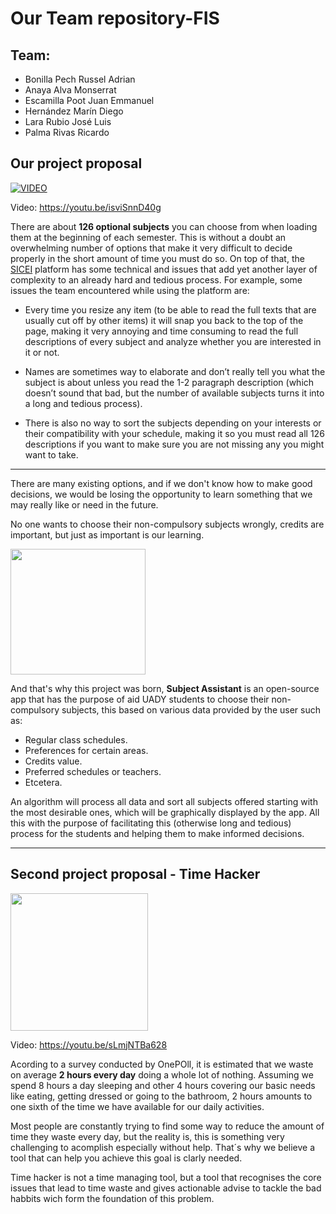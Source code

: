 # Our Team repository-FIS
## Team:
- Bonilla Pech Russel Adrian
- Anaya Alva Monserrat
- Escamilla Poot Juan Emmanuel
- Hernández Marín Diego
- Lara Rubio José Luis
- Palma Rivas Ricardo

## Our project proposal

[![VIDEO](https://github.com/RaptorRush135/Fundamentos-LIS/blob/main/Assets/SS_Title.png)](http://www.youtube.com/watch?v=isviSnnD40g)

Video: https://youtu.be/isviSnnD40g

There are about **126 optional subjects** you can choose from when loading them at the beginning of each semester. This is without a doubt an overwhelming number of options that make it very difficult to decide properly in the short amount of time you must do so.
On top of that, the [SICEI](https://www.sicei.uady.mx/) platform has some technical and issues that add yet another layer of complexity to an already hard and tedious process. For example, some issues the team encountered while using the platform are:

- Every time you resize any item (to be able to read the full texts that are usually cut off by other items) it will snap you back to the top of the page, making it very annoying and time consuming to read the full descriptions of every subject and analyze whether you are interested in it or not.

- Names are sometimes way to elaborate and don’t really tell you what the subject is about unless you read the 1-2 paragraph description (which doesn’t sound that bad, but the number of available subjects turns it into a long and tedious process).

- There is also no way to sort the subjects depending on your interests or their compatibility with your schedule, making it so you must read all 126 descriptions if you want to make sure you are not missing any you might want to take.

---

There are many existing options, and if we don't know how to make good decisions, we would be losing the opportunity to learn something that we may really like or need in the future.

No one wants to choose their non-compulsory subjects wrongly, credits are important, but just as important is our learning.

<img src="https://github.com/RaptorRush135/Fundamentos-LIS/blob/main/Assets/Assistant_1.png" width="216" height="201"/>

And that's why this project was born, **Subject Assistant** is an open-source app that has the purpose of aid UADY students to choose their non-compulsory subjects, this based on various data provided by the user such as:

- Regular class schedules.
- Preferences for certain areas.
- Credits value.
- Preferred schedules or teachers.
- Etcetera.

An algorithm will process all data and sort all subjects offered starting with the most desirable ones, which will be graphically displayed by the app.
All this with the purpose of facilitating this (otherwise long and tedious) process for the students and helping them to make informed decisions.

---

## Second project proposal - Time Hacker

<img src="https://github.com/RaptorRush135/Fundamentos-LIS/blob/main/Assets/TimeHackerLogo.png" width="220" height="220"/>

Video: https://youtu.be/sLmjNTBa628

Acording to a survey conducted by OnePOll, it is estimated that we waste on average **2 hours every day** doing a whole lot of nothing. Assuming we spend 8 hours a day sleeping and other 4 hours covering our basic needs like eating, getting dressed or going to the bathroom, 2 hours amounts to one sixth of the time we have available for our daily activities.

Most people are constantly trying to find some way to reduce the amount of time they waste every day, but the reality is, this is something very challenging to acomplish especially without help. That´s why we believe a tool that can help you achieve this goal is clarly needed.

Time hacker is not a time managing tool, but a tool that recognises the core issues that lead to time waste and gives actionable advise to tackle the bad habbits wich form the foundation of this problem.

